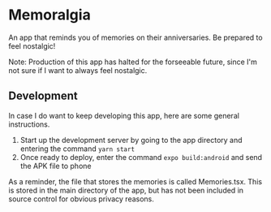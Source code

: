 # Memoralgia
An app that reminds you of memories on their anniversaries. Be prepared to feel nostalgic!

Note: Production of this app has halted for the forseeable future, since I'm not sure if I want to always feel nostalgic.

## Development
In case I do want to keep developing this app, here are some general instructions.

1. Start up the development server by going to the app directory and entering the command `yarn start`
2. Once ready to deploy, enter the command `expo build:android` and send the APK file to phone

As a reminder, the file that stores the memories is called Memories.tsx. This is stored in the main directory of the app, but has not been included in source control for obvious privacy reasons.
